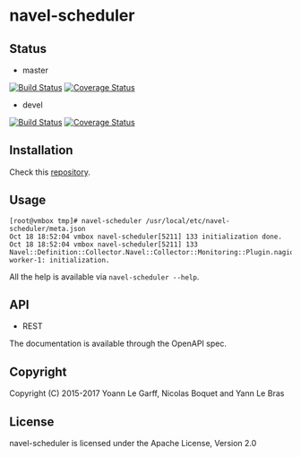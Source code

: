 navel-scheduler
===============

Status
------

- master

[![Build Status](https://travis-ci.org/Navel-IT/navel-scheduler.svg?branch=master)](https://travis-ci.org/Navel-IT/navel-scheduler?branch=master)
[![Coverage Status](https://coveralls.io/repos/github/Navel-IT/navel-scheduler/badge.svg?branch=master)](https://coveralls.io/github/Navel-IT/navel-scheduler?branch=master)

- devel

[![Build Status](https://travis-ci.org/Navel-IT/navel-scheduler.svg?branch=devel)](https://travis-ci.org/Navel-IT/navel-scheduler?branch=devel)
[![Coverage Status](https://coveralls.io/repos/github/Navel-IT/navel-scheduler/badge.svg?branch=devel)](https://coveralls.io/github/Navel-IT/navel-scheduler?branch=devel)

Installation
------------

Check this [repository](https://github.com/navel-it/navel-installation-scripts).

Usage
-----

```
[root@vmbox tmp]# navel-scheduler /usr/local/etc/navel-scheduler/meta.json
Oct 18 18:52:04 vmbox navel-scheduler[5211] 133 initialization done.
Oct 18 18:52:04 vmbox navel-scheduler[5211] 133 Navel::Definition::Collector.Navel::Collector::Monitoring::Plugin.nagios-worker-1: initialization.
```

All the help is available via `navel-scheduler --help`.

API
---

- REST

The documentation is available through the OpenAPI spec.

Copyright
---------

Copyright (C) 2015-2017 Yoann Le Garff, Nicolas Boquet and Yann Le Bras

License
-------

navel-scheduler is licensed under the Apache License, Version 2.0
